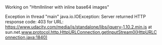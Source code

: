 Working on "HtmlInliner with inline base64 images"

Exception in thread "main" java.io.IOException: Server returned HTTP response code: 403 for URL: https://www.udacity.com/media/js/standalone/libs/jquery-1.10.2.min.js
	at sun.net.www.protocol.http.HttpURLConnection.getInputStream0(HttpURLConnection.java:1840)
